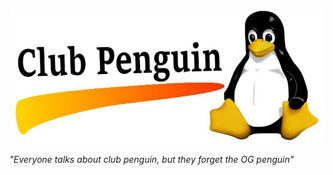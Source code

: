 ![Banner](https://github.com/lopesluciano/lopesluciano/blob/main/club%20penguin.jpg)

*"Everyone talks about club penguin, but they forget the OG penguin"*
